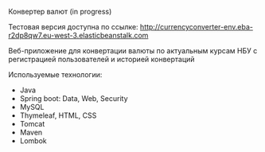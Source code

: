 Конвертер валют (in progress)

Тестовая версия доступна по ссылке: http://currencyconverter-env.eba-r2dp8qw7.eu-west-3.elasticbeanstalk.com

Веб-приложение для конвертации валюты по актуальным курсам НБУ с регистрацией пользователей и историей конвертаций

Используемые технологии:

- Java
- Spring boot: Data, Web, Security
- MySQL
- Thymeleaf, HTML, CSS
- Tomcat
- Maven
- Lombok
